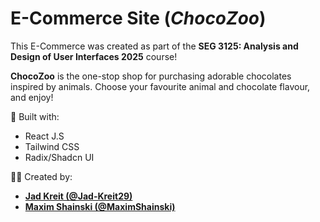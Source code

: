 # E-Commerce Site (*ChocoZoo*)

This E-Commerce was created as part of the **SEG 3125: Analysis and Design of User Interfaces 2025** course!

**ChocoZoo** is the one-stop shop for purchasing adorable chocolates inspired by animals. Choose your favourite animal and chocolate flavour, and enjoy!

🚀 Built with:

- React J.S
- Tailwind CSS
- Radix/Shadcn UI

👨‍💻 Created by:

- [**Jad Kreit (@Jad-Kreit29)**](https://github.com/Jad-Kreit29)
- [**Maxim Shainski (@MaximShainski)**](https://github.com/MaximShainski)
